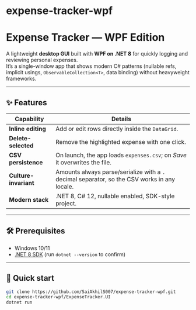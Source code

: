 # expense-tracker-wpf
# Expense Tracker — WPF Edition

A lightweight **desktop GUI** built with **WPF on .NET 8** for quickly logging and reviewing personal expenses.  
It’s a single-window app that shows modern C# patterns (nullable refs, implicit usings, `ObservableCollection<T>`, data binding) without heavyweight frameworks.

---

## ✨ Features

| Capability | Details |
|------------|---------|
| **Inline editing** | Add or edit rows directly inside the `DataGrid`. |
| **Delete-selected** | Remove the highlighted expense with one click. |
| **CSV persistence** | On launch, the app loads `expenses.csv`; on *Save* it overwrites the file. |
| **Culture-invariant** | Amounts always parse/serialize with a `.` decimal separator, so the CSV works in any locale. |
| **Modern stack** | .NET 8, C# 12, nullable enabled, SDK-style project. |

---

## 🛠 Prerequisites

* Windows 10/11  
* [.NET 8 SDK](https://dotnet.microsoft.com/) (run `dotnet --version` to confirm)

---

## 🚀 Quick start

```bash
git clone https://github.com/SaiAkhilS007/expense-tracker-wpf.git
cd expense-tracker-wpf/ExpenseTracker.UI
dotnet run
